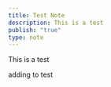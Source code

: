 ```yaml
---
title: Test Note
description: This is a test
publish: "true"
type: note
---
```


This is a test

adding to test